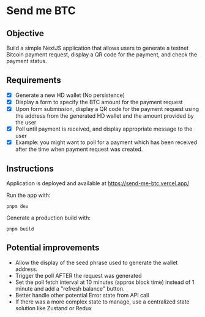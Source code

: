 # Send me BTC

## Objective

Build a simple NextJS application that allows users to generate a testnet Bitcoin
payment request, display a QR code for the payment, and check the payment status.

## Requirements

* [x] Generate a new HD wallet (No persistence)
* [x] Display a form to specify the BTC amount for the payment request
* [x] Upon form submission, display a QR code for the payment request using the address from the generated HD wallet and the amount provided by the user
* [x] Poll until payment is received, and display appropriate message to the user
* [x] Example: you might want to poll for a payment which has been received after the time when payment request was created.

## Instructions

Application is deployed and available at https://send-me-btc.vercel.app/

Run the app with:

```
pnpm dev
```

Generate a production build with:

```
pnpm build
```

## Potential improvements

* Allow the display of the seed phrase used to generate the wallet address.
* Trigger the poll AFTER the request was generated
* Set the poll fetch interval at 10 minutes (approx block time) instead of 1 minute and add a "refresh balance" button.
* Better handle other potential Error state from API call
* If there was a more complex state to manage, use a centralized state solution like Zustand or Redux
